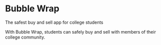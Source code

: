 # Bubble Wrap
The safest buy and sell app for college students

With Bubble Wrap, students can safely buy and sell with members of their college community.
